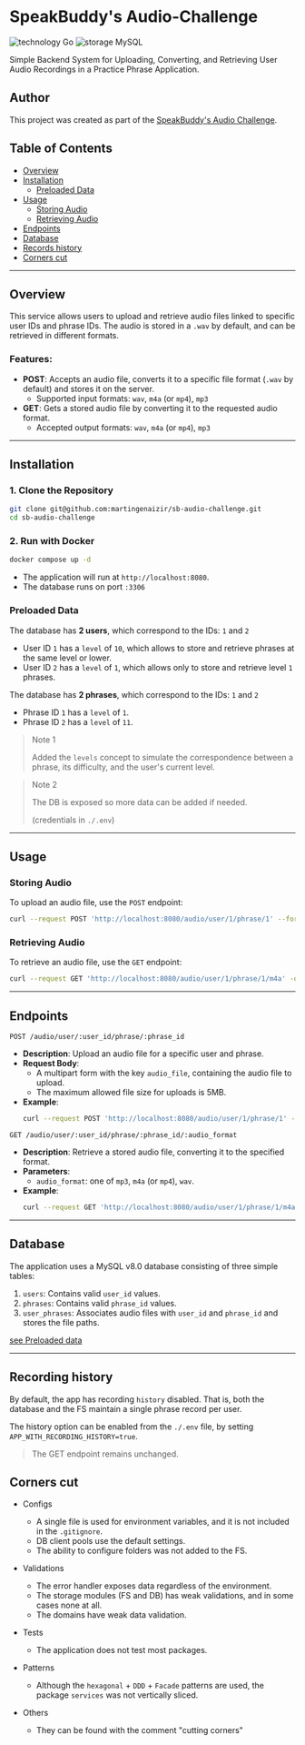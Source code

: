 # SpeakBuddy's Audio-Challenge

![technology Go](https://img.shields.io/badge/technology-Go-blue.svg)
![storage MySQL](https://img.shields.io/badge/MySQL-black.svg)

Simple Backend System for Uploading, Converting, and Retrieving User Audio Recordings in a Practice Phrase Application.

## Author
This project was created as part of the
[SpeakBuddy's Audio Challenge](https://docs.google.com/document/d/19IV7EREMiYK6amIYYONmTUIDR3VqjYmKED0Ht45-IDo/edit?tab=t.0).

## Table of Contents
- [Overview](#overview)
- [Installation](#installation)
    - [Preloaded Data](#preloaded-data)
- [Usage](#usage)
    - [Storing Audio](#storing-audio)
    - [Retrieving Audio](#retrieving-audio)
- [Endpoints](#endpoints)
- [Database](#database)
- [Records history](#recording-history)
- [Corners cut](#corners-cut)

---

## Overview

This service allows users to upload and retrieve audio files linked to specific user IDs and phrase IDs.
The audio is stored in a `.wav` by default, and can be retrieved in different formats.

### Features:
- **POST**: Accepts an audio file, converts it to a specific file format (`.wav` by default) and stores it on the server.
    - Supported input formats: `wav`, `m4a` (or `mp4`), `mp3`
- **GET**: Gets a stored audio file by converting it to the requested audio format.
    - Accepted output formats: `wav`, `m4a` (or `mp4`), `mp3`

---

## Installation

### 1. Clone the Repository
```bash
git clone git@github.com:martingenaizir/sb-audio-challenge.git
cd sb-audio-challenge
```

### 2. Run with Docker

```bash
docker compose up -d 
```

- The application will run at `http://localhost:8080`. 
- The database runs on port `:3306`

### Preloaded Data
The database has **2 users**, which correspond to the IDs: `1` and `2`

- User ID `1` has a `level` of `10`, which allows to store and retrieve phrases at the same level or lower.
- User ID `2` has a `level` of `1`, which allows only to store and retrieve level `1` phrases.

The database has **2 phrases**, which correspond to the IDs: `1` and `2`

- Phrase ID `1` has a `level` of `1`.
- Phrase ID `2` has a `level` of `11`.


> Note 1
>
> Added the `levels` concept to simulate the correspondence between a phrase, its difficulty, and the user's current level.

> Note 2
>
> The DB is exposed so more data can be added if needed.
>
> (credentials in `./.env`)

---

## Usage

### Storing Audio

To upload an audio file, use the `POST` endpoint:

```bash
curl --request POST 'http://localhost:8080/audio/user/1/phrase/1' --form 'audio_file=@"./test_audio_file_1.m4a"'
```

### Retrieving Audio

To retrieve an audio file, use the `GET` endpoint:
```bash
curl --request GET 'http://localhost:8080/audio/user/1/phrase/1/m4a' -o './test_response_file.m4a'
```

---

## Endpoints

`POST /audio/user/:user_id/phrase/:phrase_id`
- **Description**: Upload an audio file for a specific user and phrase.
- **Request Body**:
    - A multipart form with the key `audio_file`, containing the audio file to upload.
    - The maximum allowed file size for uploads is 5MB.
- **Example**:
  ```bash
  curl --request POST 'http://localhost:8080/audio/user/1/phrase/1' --form 'audio_file=@"./audio.m4a"'
  ```


`GET /audio/user/:user_id/phrase/:phrase_id/:audio_format`
- **Description**: Retrieve a stored audio file, converting it to the specified format.
- **Parameters**:
    - `audio_format`: one of `mp3`, `m4a` (or `mp4`), `wav`.
- **Example**:
  ```bash
  curl --request GET 'http://localhost:8080/audio/user/1/phrase/1/m4a'
  ```

---

## Database
The application uses a MySQL v8.0 database consisting of three simple tables:
1. `users`: Contains valid `user_id` values.
2. `phrases`: Contains valid `phrase_id` values.
3. `user_phrases`: Associates audio files with `user_id` and `phrase_id` and stores the file paths.

[see Preloaded data](#preloaded-data)

---

## Recording history
By default, the app has recording `history` disabled. That is, both the database and the FS maintain a single phrase record per user.

The history option can be enabled from the `./.env` file, by setting `APP_WITH_RECORDING_HISTORY=true`.
> The GET endpoint remains unchanged.

## Corners cut

- Configs
    - A single file is used for environment variables, and it is not included in the `.gitignore`.
    - DB client pools use the default settings.
    - The ability to configure folders was not added to the FS.

- Validations
    - The error handler exposes data regardless of the environment.
    - The storage modules (FS and DB) has weak validations, and in some cases none at all.
    - The domains have weak data validation.

- Tests
    - The application does not test most packages.

- Patterns
    - Although the `hexagonal` + `DDD` + `Facade` patterns are used, the package `services` was not vertically sliced.
- Others
  - They can be found with the comment "cutting corners"
